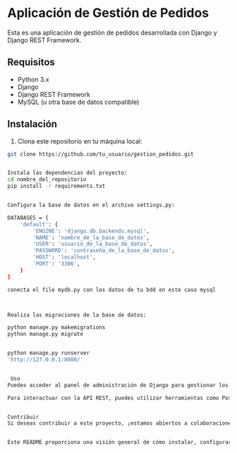 # Aplicación de Gestión de Pedidos

Esta es una aplicación de gestión de pedidos desarrollada con Django y Django REST Framework.

## Requisitos

- Python 3.x
- Django
- Django REST Framework
- MySQL (u otra base de datos compatible)

## Instalación

1. Clona este repositorio en tu máquina local:


```bash
git clone https://github.com/tu_usuario/gestion_pedidos.git


Instala las dependencias del proyecto:
cd nombre_del_repositorio
pip install -r requirements.txt


Configura la base de datos en el archivo settings.py:

DATABASES = {
    'default': {
        'ENGINE': 'django.db.backends.mysql',
        'NAME': 'nombre_de_la_base_de_datos',
        'USER': 'usuario_de_la_base_de_datos',
        'PASSWORD': 'contraseña_de_la_base_de_datos',
        'HOST': 'localhost',
        'PORT': '3306',
    }
}

conecta el file mydb.py con los datos de tu bdd en este caso mysql



Realiza las migraciones de la base de datos:

python manage.py makemigrations
python manage.py migrate


python manage.py runserver
'http://127.0.0.1:8000/'


 Uso
Puedes acceder al panel de administración de Django para gestionar los artículos y pedidos en http://127.0.0.1:8000/admin/.

Para interactuar con la API REST, puedes utilizar herramientas como Postman o realizar peticiones HTTP desde tu código.


Contribuir
Si deseas contribuir a este proyecto, ¡estamos abiertos a colaboraciones! Siéntete libre de bifurcar este repositorio y enviar solicitudes de extracción con tus mejoras.


Este README proporciona una visión general de cómo instalar, configurar y utilizar la aplicación de gestión de pedidos, así como cómo contribuir al proyecto. Puedes personalizarlo según las necesidades específicas de tu proyecto.
